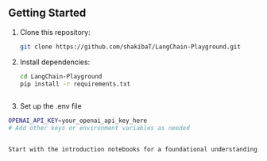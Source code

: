 ## **Getting Started**

1. Clone this repository:  
   ```bash
   git clone https://github.com/shakibaT/LangChain-Playground.git


2. Install dependencies:  
   ```bash
   cd LangChain-Playground
   pip install -r requirements.txt
  
3. Set up the .env file
  ```bash
  OPENAI_API_KEY=your_openai_api_key_here
  # Add other keys or environment variables as needed


Start with the introduction notebooks for a foundational understanding.

